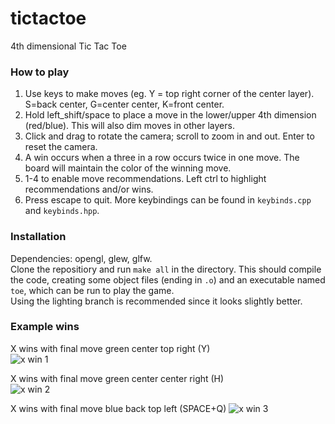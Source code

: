 # tictactoe
4th dimensional Tic Tac Toe

### How to play
1. Use keys to make moves (eg. Y = top right corner of the center layer). S=back center, G=center center, K=front center.
2. Hold left_shift/space to place a move in the lower/upper 4th dimension (red/blue). This will also dim moves in other layers.
3. Click and drag to rotate the camera; scroll to zoom in and out. Enter to reset the camera.
4. A win occurs when a three in a row occurs twice in one move. The board will maintain the color of the winning move.
5. 1-4 to enable move recommendations. Left ctrl to highlight recommendations and/or wins.
6. Press escape to quit. More keybindings can be found in `keybinds.cpp` and `keybinds.hpp`.

### Installation
Dependencies: opengl, glew, glfw.  
Clone the repositiory and run `make all` in the directory. This should compile the code, creating some object files (ending in `.o`) and an executable named `toe`, which can be run to play the game.  
Using the lighting branch is recommended since it looks slightly better.

### Example wins
X wins with final move green center top right (Y)  
![x win 1](https://i.ibb.co/mJCMcBk/xwin1.png)

X wins with final move green center center right (H)  
![x win 2](https://i.ibb.co/W0dq20v/xwin2.png)

X wins with final move blue back top left (SPACE+Q)
![x win 3](https://i.ibb.co/7gPRJX1/xwin3.png)
